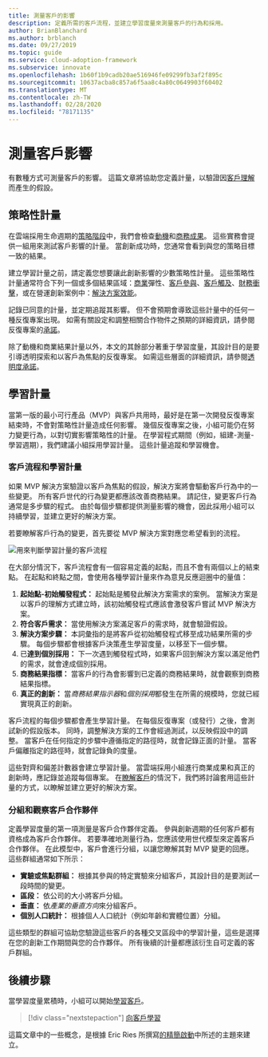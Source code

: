 ```yaml
---
title: 測量客戶的影響
description: 定義所需的客戶流程，並建立學習度量來測量客戶的行為和採用。
author: BrianBlanchard
ms.author: brblanch
ms.date: 09/27/2019
ms.topic: guide
ms.service: cloud-adoption-framework
ms.subservice: innovate
ms.openlocfilehash: 1b60f1b9cadb20ae516946fe09299fb3af2f895c
ms.sourcegitcommit: 10637acba8c857a6f5aa8c4a80c0649903f60402
ms.translationtype: MT
ms.contentlocale: zh-TW
ms.lasthandoff: 02/28/2020
ms.locfileid: "78171135"
---
```

# <a name="measure-for-customer-impact"></a>測量客戶影響

有數種方式可測量客戶的影響。 這篇文章將協助您定義計量，以驗證因[客戶理解](./build.md)而產生的假設。

## <a name="strategic-metrics"></a>策略性計量

在雲端採用生命週期的[策略階段](../../strategy/index.md)中，我們會檢查[動機](../../strategy/motivations.md)和[商務成果](../../strategy/business-outcomes/index.md)。 這些實務會提供一組用來測試客戶影響的計量。 當創新成功時，您通常會看到與您的策略目標一致的結果。

建立學習計量之前，請定義您想要讓此創新影響的少數策略性計量。 這些策略性計量通常符合下列一個或多個結果區域：[商業](../../strategy/business-outcomes/agility-outcomes.md)彈性、[客戶參與](../../strategy/business-outcomes/engagement-outcomes.md)、[客戶觸及](../../strategy/business-outcomes/reach-outcomes.md)、[財務衝擊](../../strategy/business-outcomes/fiscal-outcomes.md)，或在營運創新案例中：[解決方案效能](../../strategy/business-outcomes/fiscal-outcomes.md)。

記錄已同意的計量，並定期追蹤其影響。 但不會預期會導致這些計量中的任何一種反復專案出現。 如需有關設定和調整相關合作物件之預期的詳細資訊，請參閱反復專案的[承諾](./index.md#commitment-to-iteration)。

除了動機和商業結果計量以外，本文的其餘部分著重于學習度量，其設計目的是要引導透明探索和以客戶為焦點的反復專案。 如需這些層面的詳細資訊，請參閱[透明度承諾](./index.md#commitment-to-transparency)。

## <a name="learning-metrics"></a>學習計量

當第一版的最小可行產品（MVP）與客戶共用時，最好是在第一次開發反復專案結束時，不會對策略性計量造成任何影響。 幾個反復專案之後，小組可能仍在努力變更行為，以對切實影響策略性的計量。 在學習程式期間（例如，組建-測量-學習週期），我們建議小組採用學習計量。 這些計量追蹤和學習機會。

### <a name="customer-flow-and-learning-metrics"></a>客戶流程和學習計量

如果 MVP 解決方案驗證以客戶為焦點的假設，解決方案將會驅動客戶行為中的一些變更。 所有客戶世代的行為變更都應該改善商務結果。 請記住，變更客戶行為通常是多步驟的程式。 由於每個步驟都提供測量影響的機會，因此採用小組可以持續學習，並建立更好的解決方案。

若要瞭解客戶行為的變更，首先要從 MVP 解決方案對應您希望看到的流程。

![用來判斷學習計量的客戶流程](../../_images/innovate/customer-flow-learning-metrics.png)

在大部分情況下，客戶流程會有一個容易定義的起點，而且不會有兩個以上的結束點。 在起點和終點之間，會使用各種學習計量來作為意見反應迴圈中的量值：

1. **起始點-初始觸發程式：** 起始點是觸發此解決方案需求的案例。 當解決方案是以客戶的理解方式建立時，該初始觸發程式應該會激發客戶嘗試 MVP 解決方案。
2. **符合客戶需求：** 當使用解決方案滿足客戶的需求時，就會驗證假設。
3. **解決方案步驟：** 本詞彙指的是將客戶從初始觸發程式移至成功結果所需的步驟。 每個步驟都會根據客戶決策產生學習度量，以移至下一個步驟。
4. 已**達到個別採用：** 下一次遇到觸發程式時，如果客戶回到解決方案以滿足他們的需求，就會達成個別採用。
5. **商務結果指標：** 當客戶的行為會影響到已定義的商務結果時，就會觀察到商務結果指標。
6. **真正的創新：** 當*商務結果指示器*和*個別採用*都發生在所需的規模時，您就已經實現真正的創新。

客戶流程的每個步驟都會產生學習計量。 在每個反復專案（或發行）之後，會測試新的假設版本。 同時，調整解決方案的工作會經過測試，以反映假設中的調整。 當客戶在任何指定的步驟中遵循指定的路徑時，就會記錄正面的計量。 當客戶偏離指定的路徑時，就會記錄負的度量。

這些對齊和偏差計數器會建立學習計量。 當雲端採用小組進行商業成果和真正的創新時，應記錄並追蹤每個專案。 在[瞭解客戶](./learn.md)的情況下，我們將討論套用這些計量的方式，以瞭解並建立更好的解決方案。

### <a name="grouping-and-observing-customer-partners"></a>分組和觀察客戶合作夥伴

定義學習度量的第一項測量是客戶合作夥伴定義。 參與創新週期的任何客戶都有資格成為客戶合作夥伴。 若要準確地測量行為，您應該使用世代模型來定義客戶合作夥伴。 在此模型中，客戶會進行分組，以讓您瞭解其對 MVP 變更的回應。 這些群組通常如下所示：

- **實驗或焦點群組：** 根據其參與的特定實驗來分組客戶，其設計目的是要測試一段時間的變更。
- **區段：** 依公司的大小將客戶分組。
- **垂直：** 依*產業的垂直方向*來分組客戶。
- **個別人口統計：** 根據個人人口統計（例如年齡和實體位置）分組。

這些類型的群組可協助您驗證這些客戶的各種交叉區段中的學習計量，這些是選擇在您的創新工作期間與您的合作夥伴。 所有後續的計量都應該衍生自可定義的客戶群組。

## <a name="next-steps"></a>後續步驟

當學習度量累積時，小組可以開始[學習客戶](./learn.md)。

> [!div class="nextstepaction"]
> [向客戶學習](./learn.md)

這篇文章中的一些概念，是根據 Eric Ries 所撰寫[的精簡啟動](http://theleanstartup.com/book)中所述的主題來建立。
